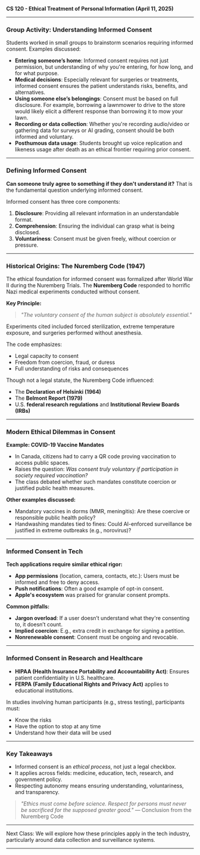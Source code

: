 **CS 120 - Ethical Treatment of Personal Information (April 11, 2025)**

---

### **Group Activity: Understanding Informed Consent**
Students worked in small groups to brainstorm scenarios requiring informed consent. Examples discussed:

- **Entering someone’s home**: Informed consent requires not just permission, but understanding of why you're entering, for how long, and for what purpose.
- **Medical decisions**: Especially relevant for surgeries or treatments, informed consent ensures the patient understands risks, benefits, and alternatives.
- **Using someone else’s belongings**: Consent must be based on full disclosure. For example, borrowing a lawnmower to drive to the store would likely elicit a different response than borrowing it to mow your lawn.
- **Recording or data collection**: Whether you're recording audio/video or gathering data for surveys or AI grading, consent should be both informed and voluntary.
- **Posthumous data usage**: Students brought up voice replication and likeness usage after death as an ethical frontier requiring prior consent.

---

### **Defining Informed Consent**

**Can someone truly agree to something if they don't understand it?** That is the fundamental question underlying informed consent.

Informed consent has three core components:
1. **Disclosure**: Providing all relevant information in an understandable format.
2. **Comprehension**: Ensuring the individual can grasp what is being disclosed.
3. **Voluntariness**: Consent must be given freely, without coercion or pressure.

---

### **Historical Origins: The Nuremberg Code (1947)**
The ethical foundation for informed consent was formalized after World War II during the Nuremberg Trials. The **Nuremberg Code** responded to horrific Nazi medical experiments conducted without consent.

**Key Principle:**
> *"The voluntary consent of the human subject is absolutely essential."*

Experiments cited included forced sterilization, extreme temperature exposure, and surgeries performed without anesthesia.

The code emphasizes:
- Legal capacity to consent
- Freedom from coercion, fraud, or duress
- Full understanding of risks and consequences

Though not a legal statute, the Nuremberg Code influenced:
- The **Declaration of Helsinki (1964)**
- The **Belmont Report (1979)**
- U.S. **federal research regulations** and **Institutional Review Boards (IRBs)**

---

### **Modern Ethical Dilemmas in Consent**

**Example: COVID-19 Vaccine Mandates**
- In Canada, citizens had to carry a QR code proving vaccination to access public spaces.
- Raises the question: *Was consent truly voluntary if participation in society required vaccination?*
- The class debated whether such mandates constitute coercion or justified public health measures.

**Other examples discussed:**
- Mandatory vaccines in dorms (MMR, meningitis): Are these coercive or responsible public health policy?
- Handwashing mandates tied to fines: Could AI-enforced surveillance be justified in extreme outbreaks (e.g., norovirus)?

---

### **Informed Consent in Tech**

**Tech applications require similar ethical rigor:**
- **App permissions** (location, camera, contacts, etc.): Users must be informed and free to deny access.
- **Push notifications**: Often a good example of opt-in consent.
- **Apple's ecosystem** was praised for granular consent prompts.

**Common pitfalls:**
- **Jargon overload**: If a user doesn’t understand what they're consenting to, it doesn’t count.
- **Implied coercion**: E.g., extra credit in exchange for signing a petition.
- **Nonrenewable consent**: Consent must be ongoing and revocable.

---

### **Informed Consent in Research and Healthcare**
- **HIPAA (Health Insurance Portability and Accountability Act)**: Ensures patient confidentiality in U.S. healthcare.
- **FERPA (Family Educational Rights and Privacy Act)** applies to educational institutions.

In studies involving human participants (e.g., stress testing), participants must:
- Know the risks
- Have the option to stop at any time
- Understand how their data will be used

---

### **Key Takeaways**
- Informed consent is an *ethical process*, not just a legal checkbox.
- It applies across fields: medicine, education, tech, research, and government policy.
- Respecting autonomy means ensuring understanding, voluntariness, and transparency.

> *"Ethics must come before science. Respect for persons must never be sacrificed for the supposed greater good."* — Conclusion from the Nuremberg Code

---

Next Class: We will explore how these principles apply in the tech industry, particularly around data collection and surveillance systems.

---


